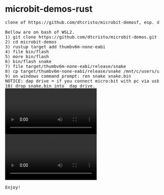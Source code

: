 # microbit-demos-rust
<PRE>
clone of https://github.com/dtcristo/microbit-demosf, esp. did build &amp; deployed snake game really.

Bellow are on bash of WSL2.
1) git clone https://github.com/dtcristo/microbit-demos.git --recursive
2) cd microbit-demos
3) rustup target add thumbv6m-none-eabi
4) file bin/flash
5) more bin/flash
6) bin/flash snake
7) file target/thumbv6m-none-eabi/release/snake 
8) cp target/thumbv6m-none-eabi/release/snake /mnt/c/users/user/desktop
9) on windows command prompt: ren snake snake.bin
NOTICE: dap drive = if you connect micro:bit with pc via usb cable, then reveal drive of micro:bit.
10) drop snake.bin into  dap drive.
<video src="[LINK](https://github.com/user-attachments/assets/49e9a070-156d-4d1b-b5b6-93b7438d4e8c)" controls="controls" style="max-width: 730px;"></video>
<video src="[LINK](https://github.com/user-attachments/assets/dd40a7dc-dc96-48bf-be47-8dc90f26bf13
)" controls="controls" style="max-width: 730px;"></video>

Enjoy!
</PRE>
